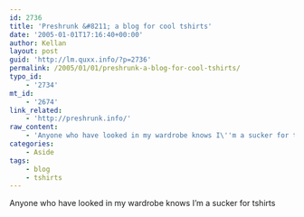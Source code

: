 ```yaml
---
id: 2736
title: 'Preshrunk &#8211; a blog for cool tshirts'
date: '2005-01-01T17:16:40+00:00'
author: Kellan
layout: post
guid: 'http://lm.quxx.info/?p=2736'
permalink: /2005/01/01/preshrunk-a-blog-for-cool-tshirts/
typo_id:
    - '2734'
mt_id:
    - '2674'
link_related:
    - 'http://preshrunk.info/'
raw_content:
    - 'Anyone who have looked in my wardrobe knows I\''m a sucker for tshirts'
categories:
    - Aside
tags:
    - blog
    - tshirts
---
```


Anyone who have looked in my wardrobe knows I’m a sucker for tshirts